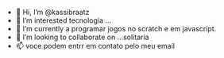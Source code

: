 - 👋 Hi, I’m @kassibraatz
- 👀 I’m interested tecnologia  ...
- 🌱 I’m currently a programar jogos no scratch e em javascript.
- 💞️ I’m looking to collaborate on ...solitaria
- 📫 voce podem entrr em contato pelo meu email

<!---
kassibraatz/kassibraatz is a ✨ special ✨ repository because its `README.md` (this file) appears on your GitHub profile.
You can click the Preview link to take a look at your changes.
--->
